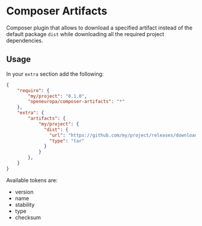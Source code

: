 # Composer Artifacts

Composer plugin that allows to download a specified artifact instead of the default package `dist` while downloading
all the required project dependencies. 

## Usage

In your `extra` section add the following:

```json
{
    "require": {
        "my/project": "0.1.0",
        "openeuropa/composer-artifacts": "*"
    },    
    "extra": {
        "artifacts": {
            "my/project": {
              "dist": {
                "url": "https://github.com/my/project/releases/download/{version}/my-project-artifact-{version}.tar.gz",
                "type": "tar"
              }
            }
        },
    }
}
```

Available tokens are:

* version
* name
* stability
* type
* checksum
